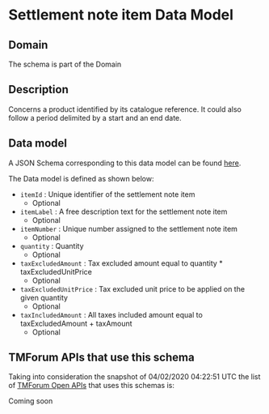 # Settlement note item Data Model

## Domain

The  schema is part of the  Domain

## Description

Concerns a product identified by its catalogue reference. It could also follow a period delimited by a start and an end date.

## Data model

A JSON Schema corresponding to this data model can be found
[here](https://github.com/tmforum-rand/schemas/blob/candidates/Customer/SettlementNoteItem.schema.json).

The Data model is defined as shown below:
- `itemId` : Unique identifier of the settlement note item
  - Optional
- `itemLabel` : A free description text for the settlement note item
  - Optional
- `itemNumber` : Unique number assigned to the settlement note item
  - Optional
- `quantity` : Quantity
  - Optional
- `taxExcludedAmount` : Tax excluded amount equal to quantity * taxExcludedUnitPrice
  - Optional
- `taxExcludedUnitPrice` : Tax excluded unit price to be applied on the given quantity
  - Optional
- `taxIncludedAmount` : All taxes included amount equal to taxExcludedAmount + taxAmount
  - Optional




## TMForum APIs that use this schema

Taking into consideration the snapshot of 04/02/2020 04:22:51 UTC the list of [TMForum Open APIs](https://www.tmforum.org/open-apis/) that uses this schemas is:

Coming soon